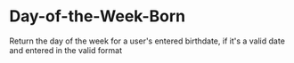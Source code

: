 # Day-of-the-Week-Born
Return the day of the week for a user's entered birthdate, if it's a valid date and entered in the valid format
